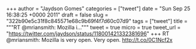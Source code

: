 
+++
author = "Jaydson Gomes"
categories = ["tweet"]
date = "Sun Sep 25 16:38:25 +0000 2011"
draft = false
slug = "322b90e5c31f8c845571e68c9b69f4f7d60c07d9"
tags = ["tweet"]
title = """RT @mriansmith: Mozilla i..."""
tweet = true
micro = true
tweet_url = "https://twitter.com/jaydson/status/118001421332381696"
+++
RT @mriansmith: Mozilla is very open. Very open. http://t.co/0C1Ncf2x
